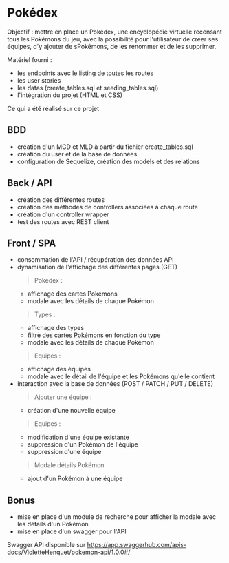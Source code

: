 # Pokédex

Objectif : mettre en place un Pokédex, une encyclopédie virtuelle recensant tous les Pokémons du jeu, avec la possibilité pour l'utilisateur de créer ses équipes, d'y ajouter de sPokémons, de les renommer et de les supprimer. 

Matériel fourni :
- les endpoints avec le listing de toutes les routes
- les user stories
- les datas (create_tables.sql et seeding_tables.sql)
- l'intégration du projet (HTML et CSS)

Ce qui a été réalisé sur ce projet

## BDD
- création d'un MCD et MLD à partir du fichier create_tables.sql
- création du user et de la base de données
- configuration de Sequelize, création des models et des relations

## Back / API
- création des différentes routes
- création des méthodes de controllers associées à chaque route
- création d'un controller wrapper
- test des routes avec REST client

## Front / SPA
- consommation de l'API / récupération des données API
- dynamisation de l'affichage des différentes pages (GET)
    > Pokedex : 
    - affichage des cartes Pokémons 
    - modale avec les détails de chaque Pokémon 
    > Types : 
    - affichage des types 
    - filtre des cartes Pokémons en fonction du type
    - modale avec les détails de chaque Pokémon
    > Equipes : 
    - affichage des équipes
    - modale avec le détail de l'équipe et les Pokémons qu'elle contient
- interaction avec la base de données (POST / PATCH / PUT / DELETE)
    > Ajouter une équipe : 
    - création d'une nouvelle équipe
    > Equipes : 
    - modification d'une équipe existante 
    - suppression d'un Pokémon de l'équipe
    - suppression d'une équipe
    > Modale détails Pokémon
    - ajout d'un Pokémon à une équipe

## Bonus
- mise en place d'un module de recherche pour afficher la modale avec les détails d'un Pokémon
- mise en place d'un swagger pour l'API

Swagger API disponible sur https://app.swaggerhub.com/apis-docs/VioletteHenquet/pokemon-api/1.0.0#/ 



